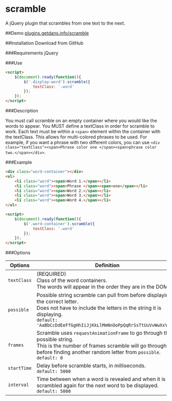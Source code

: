# scramble
A jQuery plugin that scrambles from one text to the next.

##Demo
[plugins.getdans.info/scramble](http://plugins.getdans.info/scramble)

##Installation
Download from GitHub

###Requirements
jQuery

###Use
```html
<script>
    $(document).ready(function(){
        $('.display-word').scramble({
            textClass: '.word'
        });
    });
</script>
```
###Description

You must call scramble on an empty container where you would like the words to appear. You MUST define a textClass in order for scramble to work. Each text must be within a `<span>` element within the container with the textClass. This allows for multi-colored phrases to be used. For example, if you want a phrase with two different colors, you can use `<div class="textClass"><span>Phrase color one </span><span>phrase color two.</span></div>`.

###Example

```html
<div class="word-container"></div>
<ul>
    <li class="word"><span>Word 1.</span></li>
    <li class="word"><span>Phrase </span><span>one</span></li>
    <li class="word"><span>Word 2.</span></li>
    <li class="word"><span>Word 3.</span></li>
    <li class="word"><span>Word 4.</span></li>
</ul>

<script>
    $(document).ready(function(){
        $('.word-container').scramble({
            textClass: '.word'
        });
    });
</script>
```

###Options

Options     | Definition
----------- | -------------------------------------------------------------------------------------------------------------------------------------------------------------------------------------------------------------------------- 
`textClass` | (REQUIRED)<br>Class of the word containers.<br>The words will appear in the order they are in the DOM.
`possible`  | Possible string scramble can pull from before displaying the correct letter.<br>Does not have to include the letters in the string it is displaying. <br>`default: 'AaBbCcDdEeFfGgHhIiJjKkLlMmNnOoPpQqRrSsTtUuVvWwXxYyZz'`
`frames`    | Scramble uses `requestAnimationFrame` to go through the possible string.<br>This is the number of frames scramble will go through before finding another random letter from `possible`.<br>`default: 0`
`startTime` | Delay before scramble starts, in milliseconds.<br>`default: 5000`
`interval`  | Time between when a word is revealed and when it is scrambled again for the next word to be displayed.<br>`default: 5000`